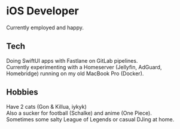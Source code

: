 # iOS Developer
Currently employed and happy.

## Tech
Doing SwiftUI apps with Fastlane on GitLab pipelines. <br>
Currently experimenting with a Homeserver (Jellyfin, AdGuard, Homebridge) running on my old MacBook Pro (Docker). <br>

## Hobbies
Have 2 cats (Gon & Killua, iykyk) <br>
Also a sucker for football (Schalke) and anime (One Piece). <br>
Sometimes some salty League of Legends or casual DJing at home. <br>
